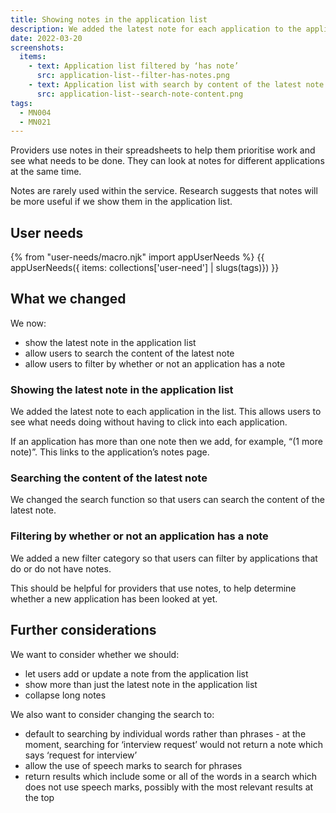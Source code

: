 ```yaml
---
title: Showing notes in the application list
description: We added the latest note for each application to the application list.
date: 2022-03-20
screenshots:
  items:
    - text: Application list filtered by ‘has note’
      src: application-list--filter-has-notes.png
    - text: Application list with search by content of the latest note
      src: application-list--search-note-content.png
tags:
  - MN004
  - MN021
---
```


Providers use notes in their spreadsheets to help them prioritise work and see what needs to be done. They can look at notes for different applications at the same time.

Notes are rarely used within the service. Research suggests that notes will be more useful if we show them in the application list.

## User needs

{% from "user-needs/macro.njk" import appUserNeeds %}
{{ appUserNeeds({ items: collections['user-need'] | slugs(tags)}) }}

## What we changed

We now:

- show the latest note in the application list
- allow users to search the content of the latest note
- allow users to filter by whether or not an application has a note

### Showing the latest note in the application list

We added the latest note to each application in the list. This allows users to see what needs doing without having to click into each application.

If an application has more than one note then we add, for example, “(1 more note)”. This links to the application’s notes page.

### Searching the content of the latest note

We changed the search function so that users can search the content of the latest note.

### Filtering by whether or not an application has a note

We added a new filter category so that users can filter by applications that do or do not have notes.

This should be helpful for providers that use notes, to help determine whether a new application has been looked at yet.

## Further considerations

We want to consider whether we should:

- let users add or update a note from the application list
- show more than just the latest note in the application list
- collapse long notes

We also want to consider changing the search to:

- default to searching by individual words rather than phrases - at the moment, searching for ‘interview request’ would not return a note which says ‘request for interview’
- allow the use of speech marks to search for phrases
- return results which include some or all of the words in a search which does not use speech marks, possibly with the most relevant results at the top
